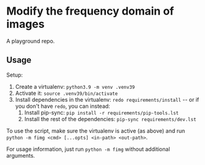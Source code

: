 # Modify the frequency domain of images

A playground repo.

## Usage

Setup:

1. Create a virtualenv: `python3.9 -m venv .venv39`
2. Activate it: `source .venv39/bin/activate`
3. Install dependencies in the virtualenv: `redo requirements/install`
   -- or if you don't have `redo`, you can instead:
    1. Install pip-sync: `pip install -r requirements/pip-tools.lst`
    2. Install the rest of the dependencies: `pip-sync requirements/dev.lst`

To use the script, make sure the virtualenv is active (as above) and
run `python -m fimg <cmd> [...opts] <in-path> <out-path>`.

For usage information, just run `python -m fimg` without additional arguments.
